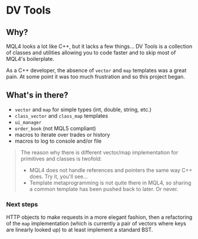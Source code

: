 # DV Tools

## Why?

MQL4 looks a lot like C++, but it lacks a few things... DV Tools is a collection of classes and utilities allowing you to code faster and to skip most of MQL4's boilerplate.

As a C++ developer, the absence of `vector` and `map` templates was a great pain. At some point it was too much frustration and so this project began.

## What's in there?

* `vector` and `map` for simple types (int, double, string, etc.)
* `class_vector` and `class_map` templates
* `ui_manager`
* `order_book` (not MQL5 compliant)
* macros to iterate over trades or history
* macros to log to console and/or file

> The reason why there is different vector/map implementation for primitives and classes is twofold:
>
> *  MQL4 does not handle references and pointers the same way C++ does. Try it, you'll see...
> * Template metaprogramming is not quite there in MQL4, so sharing a common template has been pushed back to later. Or never.

### Next steps

HTTP objects to make requests in a more elegant fashion, then a refactoring of the `map` implementation (which is currently a pair of vectors where keys are linearly looked up) to at least implement a standard BST.